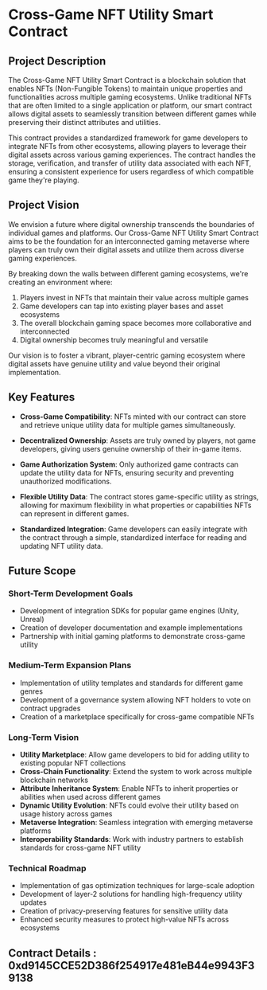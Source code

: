 # Cross-Game NFT Utility Smart Contract

## Project Description

The Cross-Game NFT Utility Smart Contract is a blockchain solution that enables NFTs (Non-Fungible Tokens) to maintain unique properties and functionalities across multiple gaming ecosystems. Unlike traditional NFTs that are often limited to a single application or platform, our smart contract allows digital assets to seamlessly transition between different games while preserving their distinct attributes and utilities.

This contract provides a standardized framework for game developers to integrate NFTs from other ecosystems, allowing players to leverage their digital assets across various gaming experiences. The contract handles the storage, verification, and transfer of utility data associated with each NFT, ensuring a consistent experience for users regardless of which compatible game they're playing.

## Project Vision

We envision a future where digital ownership transcends the boundaries of individual games and platforms. Our Cross-Game NFT Utility Smart Contract aims to be the foundation for an interconnected gaming metaverse where players can truly own their digital assets and utilize them across diverse gaming experiences.

By breaking down the walls between different gaming ecosystems, we're creating an environment where:

1. Players invest in NFTs that maintain their value across multiple games
2. Game developers can tap into existing player bases and asset ecosystems
3. The overall blockchain gaming space becomes more collaborative and interconnected
4. Digital ownership becomes truly meaningful and versatile

Our vision is to foster a vibrant, player-centric gaming ecosystem where digital assets have genuine utility and value beyond their original implementation.

## Key Features

- **Cross-Game Compatibility**: NFTs minted with our contract can store and retrieve unique utility data for multiple games simultaneously.

- **Decentralized Ownership**: Assets are truly owned by players, not game developers, giving users genuine ownership of their in-game items.

- **Game Authorization System**: Only authorized game contracts can update the utility data for NFTs, ensuring security and preventing unauthorized modifications.

- **Flexible Utility Data**: The contract stores game-specific utility as strings, allowing for maximum flexibility in what properties or capabilities NFTs can represent in different games.

- **Standardized Integration**: Game developers can easily integrate with the contract through a simple, standardized interface for reading and updating NFT utility data.

## Future Scope

### Short-Term Development Goals
- Development of integration SDKs for popular game engines (Unity, Unreal)
- Creation of developer documentation and example implementations
- Partnership with initial gaming platforms to demonstrate cross-game utility

### Medium-Term Expansion Plans
- Implementation of utility templates and standards for different game genres
- Development of a governance system allowing NFT holders to vote on contract upgrades
- Creation of a marketplace specifically for cross-game compatible NFTs

### Long-Term Vision
- **Utility Marketplace**: Allow game developers to bid for adding utility to existing popular NFT collections
- **Cross-Chain Functionality**: Extend the system to work across multiple blockchain networks
- **Attribute Inheritance System**: Enable NFTs to inherit properties or abilities when used across different games
- **Dynamic Utility Evolution**: NFTs could evolve their utility based on usage history across games
- **Metaverse Integration**: Seamless integration with emerging metaverse platforms
- **Interoperability Standards**: Work with industry partners to establish standards for cross-game NFT utility

### Technical Roadmap
- Implementation of gas optimization techniques for large-scale adoption
- Development of layer-2 solutions for handling high-frequency utility updates
- Creation of privacy-preserving features for sensitive utility data
- Enhanced security measures to protect high-value NFTs across ecosystems

## Contract Details : 0xd9145CCE52D386f254917e481eB44e9943F39138
